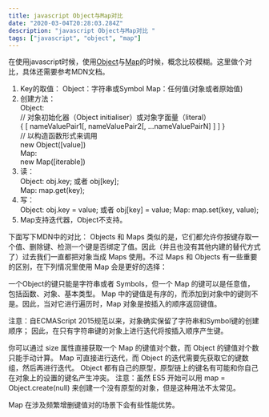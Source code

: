 ```yaml
---
title: javascript Object与Map对比
date: "2020-03-04T20:28:03.284Z"
description: "javascript Object与Map对比 "
tags: ["javascript", "object", "map"]
---
```


在使用javascript时候，使用[Object](https://developer.mozilla.org/zh-CN/docs/Web/JavaScript/Reference/Global_Objects/Object)与[Map](https://developer.mozilla.org/zh-CN/docs/Web/JavaScript/Reference/Global_Objects/Map)的时候，概念比较模糊。这里做个对比，具体还需要参考MDN文档。

1. Key的取值：
   Object：字符串或Symbol
   Map：任何值(对象或者原始值)   
2. 创建方法：  
   Object:   
   // 对象初始化器（Object initialiser）或对象字面量（literal）  
   { [ nameValuePair1[, nameValuePair2[, ...nameValuePairN] ] ] }  
   // 以构造函数形式来调用  
   new Object([value])  
   Map:  
   new Map([iterable])  
3. 读：  
   Object: obj.key; 或者 obj[key];  
   Map: map.get(key);  
4. 写：  
   Object: obj.key = value; 或者 obj[key] = value;
   Map: map.set(key, value);
5. Map支持迭代器，Object不支持。

下面写下MDN中的对比：
Objects 和 Maps 类似的是，它们都允许你按键存取一个值、删除键、检测一个键是否绑定了值。因此（并且也没有其他内建的替代方式了）过去我们一直都把对象当成 Maps 使用。不过 Maps 和 Objects 有一些重要的区别，在下列情况里使用 Map 会是更好的选择：

一个Object的键只能是字符串或者 Symbols，但一个 Map 的键可以是任意值，包括函数、对象、基本类型。
Map 中的键值是有序的，而添加到对象中的键则不是。因此，当对它进行遍历时，Map 对象是按插入的顺序返回键值。

注意：自ECMAScript 2015规范以来，对象确实保留了字符串和Symbol键的创建顺序； 因此，在只有字符串键的对象上进行迭代将按插入顺序产生键。

你可以通过 size 属性直接获取一个 Map 的键值对个数，而 Object 的键值对个数只能手动计算。
Map 可直接进行迭代，而 Object 的迭代需要先获取它的键数组，然后再进行迭代。
Object 都有自己的原型，原型链上的键名有可能和你自己在对象上的设置的键名产生冲突。
注意：虽然 ES5 开始可以用 map = Object.create(null) 来创建一个没有原型的对象，但是这种用法不太常见。

Map 在涉及频繁增删键值对的场景下会有些性能优势。
   